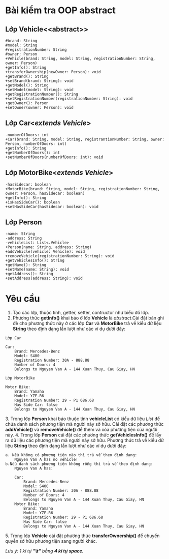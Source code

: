 # Bài kiểm tra OOP abstract
## Lớp Vehicle<<<Strong>abstract</Strong>>>
    #brand: String
    #model: String
    #registrationNumber: String
    #owner: Person
    +Vehicle(brand: String, model: String, registrationNumber: String, owner: Person) 
    +getInfo(): String
    +transferOwnership(newOwner: Person): void
    +getBrand(): String
    +setBrand(brand: String): void
    +getModel(): String
    +setModel(model: String): void
    +getRegistrationNumber(): String
    +setRegistrationNumber(registrationNumber: String): void
    +getOwner(): Person
    +setOwner(owner: Person): void
## Lớp Car<<em>extends Vehicle</em>>
    -numberOfDoors: int
    +Car(brand: String, model: String, registrantionNumber: String, owner: Person, numberOfDoors: int)
    +getInfo(): String
    +getNumberOfDoors(): int
    +setNumberOfDoors(numberOfDoors: int): void
## Lớp MotorBike<<em>extends Vehicle</em>>
    -hasSidecar: boolean
    +MotorBike(brand: String, model: String, registrationNumber: String, owner: Person, hasSidecar: boolean)
    +getInfo(): String
    +isHasSideCar(): boolean
    +setHasSideCar(hasSidecar: boolean): void
## Lớp Person
    -name: String
    -address: String
    -vehicleList: List<.Vehicle>
    +Person(name: String, address: String)
    +addVehicle(vehicle: Vehicle): void
    +removeVehicle(registrationNumber: String): void
    +getVehiclesInfo(): String
    +getName(): String
    +setName(name: String): void
    +getAddress(): String
    +setAddress(address: String): void
# Yêu cầu
1. Tạo các lớp, thuộc tính, getter, setter, contructor như biểu đồ lớp.
2. Phương thức <Strong>getInfo()</Strong> khai báo ở lớp <Strong>Vehicle</Strong> là <em>abstract</em>.Cài đặt bản ghi đè cho phương thức này ở các lớp <Strong>Car</Strong> và <Strong>MotorBike</Strong> trả về kiểu dữ liệu <Strong>String</Strong> theo định dạng lần lượt như các ví dụ dưới đây:
<div>

    Lớp Car

    Car:
        Brand: Mercedes-Benz
        Model: S400
        Registration Number: 30A - 888.88
        Number of Doors: 4
        Belongs to Nguyen Van A - 144 Xuan Thuy, Cau Giay, HN

    Lớp MotorBike
    
    Motor Bike:
        Brand: Yamaha
        Model: YZF-R6
        Registration Number: 29 - P1 686.68
        Has Side Car: false
        Belongs to Nguyen Van A - 144 Xuan Thuy, Cau Giay, HN
</div>
3. Trong lớp <Strong>Person</Strong> khai báo thuộc tính <Strong>vehicleList</Strong> có kiểu dữ liệu <em>List<Vehicle></em> để chứa danh sách phương tiện mà người này sở hữu. Cài đặt các phương thức <Strong>addVehicle()</Strong> và <Strong>removeVehicle()</Strong> để thêm và xóa phương tiện của người này.
4. Trong lớp <Strong>Person</Strong> cái đặt các phương thức <Strong>getVehiclesInfo()</Strong> để lấy ra dữ liệu các phương tiện mà người này sở hữu. Phương thức trả về kiểu dữ liệu <Strong>String</Strong> theo định dạng lần lượt như các ví dụ dưới đây:
<div>

    a. Nếu không có phương tiện nào thì trả về theo định dạng:
        Nguyen Van A has no vehicle!
    b.Nếu danh sách phương tiện không rỗng thì trả về theo định dạng:
        Nguyen Van A has:

        Car:
            Brand: Mercedes-Benz
            Model: S400
            Registration Number: 30A - 888.88
            Number of Doors: 4
            Belongs to Nguyen Van A - 144 Xuan Thuy, Cau Giay, HN   
        Motor Bike:
            Brand: Yamaha
            Model: YZF-R6
            Registration Number: 29 - P1 686.68
            Has Side Car: false
            Belongs to Nguyen Van A - 144 Xuan Thuy, Cau Giay, HN
</div>
5. Trong lớp <Strong>Vehicle</Strong> cái đặt phương thức <Strong>transferOwnership()</Strong> để chuyển quyền sở hữu phương tiện sang người khác.
<p>
    <em>Lưu ý: 1 kí tự <Strong>"\t"</Strong> bằng <Strong>4 kí tự space.</Strong></em>
</p>